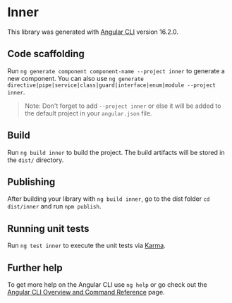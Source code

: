 # Inner

This library was generated with [Angular CLI](https://github.com/angular/angular-cli) version 16.2.0.

## Code scaffolding

Run `ng generate component component-name --project inner` to generate a new component. You can also use `ng generate directive|pipe|service|class|guard|interface|enum|module --project inner`.
> Note: Don't forget to add `--project inner` or else it will be added to the default project in your `angular.json` file. 

## Build

Run `ng build inner` to build the project. The build artifacts will be stored in the `dist/` directory.

## Publishing

After building your library with `ng build inner`, go to the dist folder `cd dist/inner` and run `npm publish`.

## Running unit tests

Run `ng test inner` to execute the unit tests via [Karma](https://karma-runner.github.io).

## Further help

To get more help on the Angular CLI use `ng help` or go check out the [Angular CLI Overview and Command Reference](https://angular.io/cli) page.
